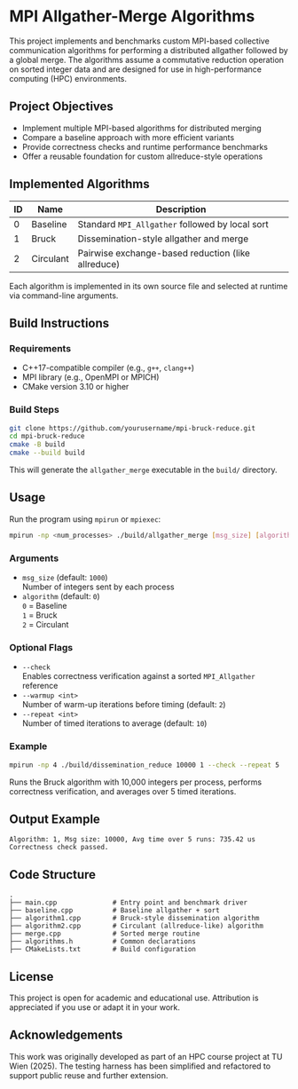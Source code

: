 # MPI Allgather-Merge Algorithms

This project implements and benchmarks custom MPI-based collective communication algorithms for performing a distributed allgather followed by a global merge. The algorithms assume a commutative reduction operation on sorted integer data and are designed for use in high-performance computing (HPC) environments.

## Project Objectives

- Implement multiple MPI-based algorithms for distributed merging
- Compare a baseline approach with more efficient variants
- Provide correctness checks and runtime performance benchmarks
- Offer a reusable foundation for custom allreduce-style operations

## Implemented Algorithms

| ID | Name       | Description                                           |
|----|------------|-------------------------------------------------------|
| 0  | Baseline   | Standard `MPI_Allgather` followed by local sort       |
| 1  | Bruck      | Dissemination-style allgather and merge               |
| 2  | Circulant  | Pairwise exchange-based reduction (like allreduce)    |

Each algorithm is implemented in its own source file and selected at runtime via command-line arguments.

## Build Instructions

### Requirements

- C++17-compatible compiler (e.g., `g++`, `clang++`)
- MPI library (e.g., OpenMPI or MPICH)
- CMake version 3.10 or higher

### Build Steps

```bash
git clone https://github.com/yourusername/mpi-bruck-reduce.git
cd mpi-bruck-reduce
cmake -B build
cmake --build build
```

This will generate the `allgather_merge` executable in the `build/` directory.

## Usage

Run the program using `mpirun` or `mpiexec`:

```bash
mpirun -np <num_processes> ./build/allgather_merge [msg_size] [algorithm] [--check] [--warmup <int>] [--repeat <int>]
```

### Arguments

- `msg_size` (default: `1000`)  
  Number of integers sent by each process
- `algorithm` (default: `0`)  
  `0` = Baseline  
  `1` = Bruck  
  `2` = Circulant

### Optional Flags

- `--check`  
  Enables correctness verification against a sorted `MPI_Allgather` reference
- `--warmup <int>`  
  Number of warm-up iterations before timing (default: `2`)
- `--repeat <int>`  
  Number of timed iterations to average (default: `10`)

### Example

```bash
mpirun -np 4 ./build/dissemination_reduce 10000 1 --check --repeat 5
```

Runs the Bruck algorithm with 10,000 integers per process, performs correctness verification, and averages over 5 timed iterations.

## Output Example

```
Algorithm: 1, Msg size: 10000, Avg time over 5 runs: 735.42 us
Correctness check passed.
```

## Code Structure

```
.
├── main.cpp              # Entry point and benchmark driver
├── baseline.cpp          # Baseline allgather + sort
├── algorithm1.cpp        # Bruck-style dissemination algorithm
├── algorithm2.cpp        # Circulant (allreduce-like) algorithm
├── merge.cpp             # Sorted merge routine
├── algorithms.h          # Common declarations
├── CMakeLists.txt        # Build configuration
```

## License

This project is open for academic and educational use. Attribution is appreciated if you use or adapt it in your work.

## Acknowledgements

This work was originally developed as part of an HPC course project at TU Wien (2025). The testing harness has been simplified and refactored to support public reuse and further extension.
